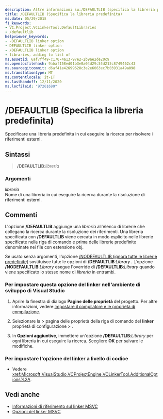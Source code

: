 ```yaml
---
description: Altre informazioni su:/DEFAULTLIB (specifica la libreria predefinita)
title: /DEFAULTLIB (Specifica la libreria predefinita)
ms.date: 05/29/2018
f1_keywords:
- VC.Project.VCLinkerTool.DefaultLibraries
- /defaultlib
helpviewer_keywords:
- -DEFAULTLIB linker option
- DEFAULTLIB linker option
- /DEFAULTLIB linker option
- libraries, adding to list of
ms.assetid: 6af7ff49-c170-4a13-97e2-2b9ae2de20c9
ms.openlocfilehash: 9abaf158ed01b3e0a04d29c55d213c8749462c43
ms.sourcegitcommit: d6af41e42699628c3e2e6063ec7b03931a49a098
ms.translationtype: MT
ms.contentlocale: it-IT
ms.lasthandoff: 12/11/2020
ms.locfileid: "97201690"
---
```

# <a name="defaultlib-specify-default-library"></a>/DEFAULTLIB (Specifica la libreria predefinita)

Specificare una libreria predefinita in cui eseguire la ricerca per risolvere i riferimenti esterni.

## <a name="syntax"></a>Sintassi

> **/DEFAULTLIB**:_libreria_

### <a name="arguments"></a>Argomenti

*libreria*<br/>
Nome di una libreria in cui eseguire la ricerca durante la risoluzione di riferimenti esterni.

## <a name="remarks"></a>Commenti

L'opzione **/DEFAULTLIB** aggiunge una *libreria* all'elenco di librerie che collegano la ricerca durante la risoluzione dei riferimenti. Una libreria specificata con **/DEFAULTLIB** viene cercata in modo esplicito nelle librerie specificate nella riga di comando e prima delle librerie predefinite denominate nei file con estensione obj.

Se usato senza argomenti, l'opzione [/NODEFAULTLIB (ignora tutte le librerie predefinite)](nodefaultlib-ignore-libraries.md) sostituisce tutte le opzioni di **/DEFAULTLIB**:*Library* . L'opzione **/NODEFAULTLIB**:*Library* esegue l'override di **/DEFAULTLIB**:*Library* quando viene specificato lo stesso nome di *libreria* in entrambi.

### <a name="to-set-this-linker-option-in-the-visual-studio-development-environment"></a>Per impostare questa opzione del linker nell'ambiente di sviluppo di Visual Studio

1. Aprire la finestra di dialogo **Pagine delle proprietà** del progetto. Per altre informazioni, vedere [Impostare il compilatore e le proprietà di compilazione](../working-with-project-properties.md).

1. Selezionare la   >  pagina delle proprietà della riga di comando del **linker** proprietà di configurazione  >   .

1. In **Opzioni aggiuntive**, immettere un'opzione **/DEFAULTLIB**:*Library* per ogni libreria in cui eseguire la ricerca. Scegliere **OK** per salvare le modifiche.

### <a name="to-set-this-linker-option-programmatically"></a>Per impostare l'opzione del linker a livello di codice

- Vedere <xref:Microsoft.VisualStudio.VCProjectEngine.VCLinkerTool.AdditionalOptions%2A>.

## <a name="see-also"></a>Vedi anche

- [Informazioni di riferimento sul linker MSVC](linking.md)
- [Opzioni del linker MSVC](linker-options.md)
